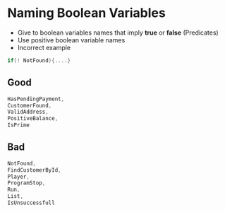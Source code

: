 # Naming Boolean Variables

- Give to boolean variables names that imply **true** or **false** (Predicates)
- Use positive boolean variable names
- Incorrect example

``` C#
if(! NotFound){....}
```

## Good

```C#
HasPendingPayment,
CustomerFound,
ValidAddress,
PositiveBalance,
IsPrime
```

## Bad

```C#
NotFound,
FindCustomerById,
Player,
ProgramStop,
Run,
List,
IsUnsuccessfull
```
